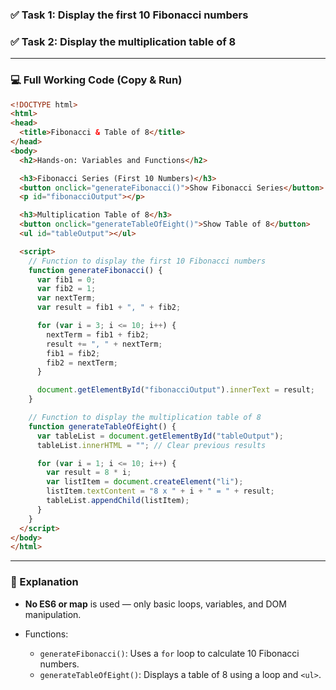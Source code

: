 
### ✅ Task 1: Display the first 10 Fibonacci numbers

### ✅ Task 2: Display the multiplication table of 8

---

### 💻 Full Working Code (Copy & Run)

```html
<!DOCTYPE html>
<html>
<head>
  <title>Fibonacci & Table of 8</title>
</head>
<body>
  <h2>Hands-on: Variables and Functions</h2>

  <h3>Fibonacci Series (First 10 Numbers)</h3>
  <button onclick="generateFibonacci()">Show Fibonacci Series</button>
  <p id="fibonacciOutput"></p>

  <h3>Multiplication Table of 8</h3>
  <button onclick="generateTableOfEight()">Show Table of 8</button>
  <ul id="tableOutput"></ul>

  <script>
    // Function to display the first 10 Fibonacci numbers
    function generateFibonacci() {
      var fib1 = 0;
      var fib2 = 1;
      var nextTerm;
      var result = fib1 + ", " + fib2;

      for (var i = 3; i <= 10; i++) {
        nextTerm = fib1 + fib2;
        result += ", " + nextTerm;
        fib1 = fib2;
        fib2 = nextTerm;
      }

      document.getElementById("fibonacciOutput").innerText = result;
    }

    // Function to display the multiplication table of 8
    function generateTableOfEight() {
      var tableList = document.getElementById("tableOutput");
      tableList.innerHTML = ""; // Clear previous results

      for (var i = 1; i <= 10; i++) {
        var result = 8 * i;
        var listItem = document.createElement("li");
        listItem.textContent = "8 x " + i + " = " + result;
        tableList.appendChild(listItem);
      }
    }
  </script>
</body>
</html>
```

---

### 🧠 Explanation

* **No ES6 or map** is used — only basic loops, variables, and DOM manipulation.
* Functions:

  * `generateFibonacci()`: Uses a `for` loop to calculate 10 Fibonacci numbers.
  * `generateTableOfEight()`: Displays a table of 8 using a loop and `<ul>`.

